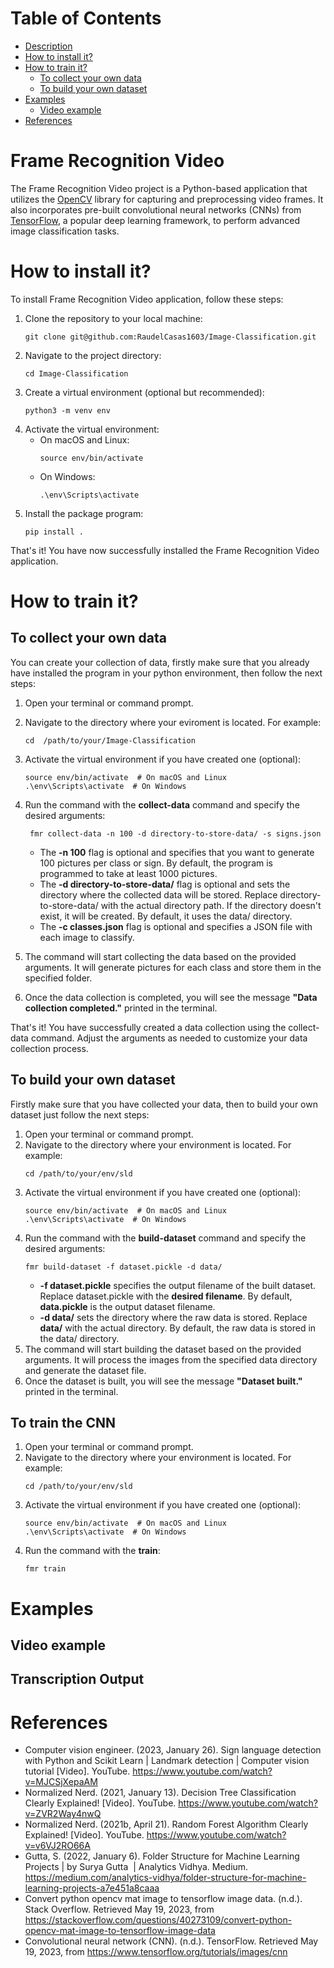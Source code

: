 # Table of Contents
* [Description](https://github.com/RaudelCasas1603/Image-Classification#frame-recognition-video)
* [How to install it?](https://github.com/RaudelCasas1603/Image-Classification#how-to-install-it)
* [How to train it?](https://github.com/RaudelCasas1603/Image-Classification#how-to-train-it)
   * [To collect your own data](https://github.com/RaudelCasas1603/Image-Classification#to-collect-your-own-data)
   * [To build your own dataset](https://github.com/RaudelCasas1603/Image-Classification#to-build-your-own-dataset)
* [Examples](https://github.com/RaudelCasas1603/Image-Classification#examples)
   * [Video example](https://github.com/RaudelCasas1603/Image-Classification#video-example) 
* [References](https://github.com/RaudelCasas1603/Image-Classification#references)

# Frame Recognition Video
The Frame Recognition Video project is a Python-based application that utilizes the [OpenCV](https://github.com/opencv/opencv-python) library for capturing and preprocessing video frames. It also incorporates pre-built convolutional neural networks (CNNs) from [TensorFlow](https://github.com/tensorflow/tensorflow), a popular deep learning framework, to perform advanced image classification tasks.

# How to install it?
To install Frame Recognition Video application, follow these steps:
1. Clone the repository to your local machine:
   ```shell
   git clone git@github.com:RaudelCasas1603/Image-Classification.git
   ```
2. Navigate to the project directory:
   ```shell
   cd Image-Classification
   ```
3. Create a virtual environment (optional but recommended):
   ```shell
   python3 -m venv env
   ```
4. Activate the virtual environment:
   * On macOS and Linux:
     ```shell
     source env/bin/activate
     ```
   * On Windows:
      ```shell
      .\env\Scripts\activate
      ```
5. Install the package program:
   ```shell
   pip install .
   ```
That's it! You have now successfully installed the Frame Recognition Video application.
# How to train it?
## To collect your own data
You can create your collection of data, firstly make sure that you already have installed the program in your
python environment, then follow the next steps:
1. Open your terminal or command prompt.
2. Navigate to the directory where your eviroment is located. For example:
   ```shell
   cd  /path/to/your/Image-Classification
   ```
3. Activate the virtual environment if you have created one (optional):
   ```shell
   source env/bin/activate  # On macOS and Linux
   .\env\Scripts\activate  # On Windows
   ```
4. Run the command with the **collect-data** command and specify the desired arguments:
   ```shell
    fmr collect-data -n 100 -d directory-to-store-data/ -s signs.json
   ```
   * The **-n 100** flag is optional and specifies that you want to generate 100 pictures per class or sign. By default, the program is programmed to take at least 1000 pictures.
   * The **-d directory-to-store-data/** flag is optional and sets the directory where the collected data will be stored. Replace directory-to-store-data/ with the actual directory path. If the directory doesn't exist, it will be created. By default, it uses the data/ directory.
   * The **-c classes.json** flag is optional and specifies a JSON file with each image to classify.
   
5. The command will start collecting the data based on the provided arguments. It will generate pictures for each class and store them in the specified folder.

6. Once the data collection is completed, you will see the message **"Data collection completed."** printed in the terminal.

That's it! You have successfully created a data collection using the collect-data command. Adjust the arguments as needed to customize your data collection process.
## To build your own dataset
Firstly make sure that you have collected your data, then to build your own dataset just follow the next steps:
1. Open your terminal or command prompt.
2. Navigate to the directory where your environment is located. For example:
   ```shell
   cd /path/to/your/env/sld
   ```
3. Activate the virtual environment if you have created one (optional):
   ```shell
   source env/bin/activate  # On macOS and Linux
   .\env\Scripts\activate  # On Windows
   ```
4. Run the command with the **build-dataset** command and specify the desired arguments:
   ```shell
   fmr build-dataset -f dataset.pickle -d data/
   ```
   * **-f dataset.pickle** specifies the output filename of the built dataset. Replace dataset.pickle with the **desired filename**. By default, **data.pickle** is the output dataset filename.
   * **-d data/** sets the directory where the raw data is stored. Replace **data/** with the actual directory. By default, the raw data is stored in the data/ directory.
5. The command will start building the dataset based on the provided arguments. It will process the images from the specified data directory and generate the dataset file.
6. Once the dataset is built, you will see the message **"Dataset built."** printed in the terminal.

## To train the CNN
1. Open your terminal or command prompt.
2. Navigate to the directory where your environment is located. For example:
   ```shell
   cd /path/to/your/env/sld
   ```
3. Activate the virtual environment if you have created one (optional):
   ```shell
   source env/bin/activate  # On macOS and Linux
   .\env\Scripts\activate  # On Windows
   ```
4. Run the command with the **train**:
   ```shell
   fmr train
   ```

# Examples
## Video example   


## Transcription Output


# References
* Computer vision engineer. (2023, January 26). Sign language detection with Python and Scikit Learn | Landmark detection | Computer vision tutorial [Video]. YouTube. https://www.youtube.com/watch?v=MJCSjXepaAM
* Normalized Nerd. (2021, January 13). Decision Tree Classification Clearly Explained! [Video]. YouTube. https://www.youtube.com/watch?v=ZVR2Way4nwQ
* Normalized Nerd. (2021b, April 21). Random Forest Algorithm Clearly Explained! [Video]. YouTube. https://www.youtube.com/watch?v=v6VJ2RO66A
* Gutta, S. (2022, January 6). Folder Structure for Machine Learning Projects | by Surya Gutta  | Analytics Vidhya. Medium. https://medium.com/analytics-vidhya/folder-structure-for-machine-learning-projects-a7e451a8caaa
* Convert python opencv mat image to tensorflow image data. (n.d.). Stack Overflow. Retrieved May 19, 2023, from https://stackoverflow.com/questions/40273109/convert-python-opencv-mat-image-to-tensorflow-image-data
* Convolutional neural network (CNN). (n.d.). TensorFlow. Retrieved May 19, 2023, from https://www.tensorflow.org/tutorials/images/cnn



